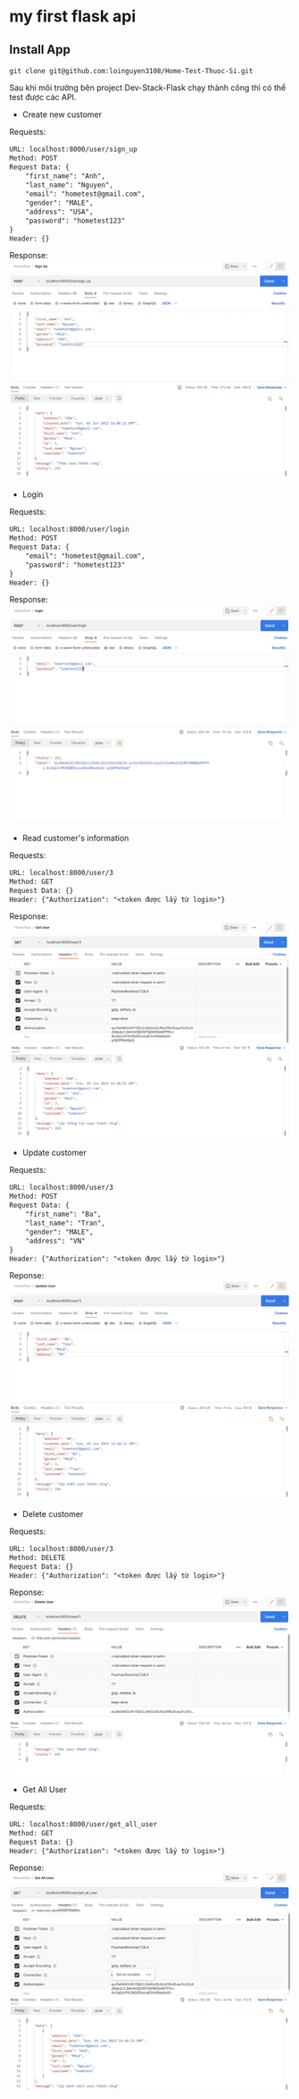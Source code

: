 # my first flask api

## Install App
```
git clone git@github.com:loinguyen3108/Home-Test-Thuoc-Si.git
```

Sau khi môi trường bên project Dev-Stack-Flask chạy thành công thì có thể test được các API.

- Create new customer

Requests:
```
URL: localhost:8000/user/sign_up
Method: POST
Request Data: {
    "first_name": "Anh",
    "last_name": "Nguyen",
    "email": "hometest@gmail.com",
    "gender": "MALE",
    "address": "USA",
    "password": "hometest123"
}
Header: {}
```
Response:
![alt text](https://github.com/loinguyen3108/Home-Test-Thuoc-Si/blob/main/images/Sign_Up_PM.png?raw=true)

- Login

Requests:
```
URL: localhost:8000/user/login
Method: POST
Request Data: {
    "email": "hometest@gmail.com",
    "password": "hometest123"
}
Header: {}
```
Response:
![alt text](https://github.com/loinguyen3108/Home-Test-Thuoc-Si/blob/main/images/Login_PM.png?raw=true)

- Read customer's information

Requests:
```
URL: localhost:8000/user/3
Method: GET
Request Data: {}
Header: {"Authorization": "<token được lấy từ login>"}
```
Response:
![alt text](https://github.com/loinguyen3108/Home-Test-Thuoc-Si/blob/main/images/Get_User_PM.png?raw=true)

- Update customer

Requests:
```
URL: localhost:8000/user/3
Method: POST
Request Data: {
    "first_name": "Ba",
    "last_name": "Tran",
    "gender": "MALE",
    "address": "VN"
}
Header: {"Authorization": "<token được lấy từ login>"}
```
Reponse:
![alt text](https://github.com/loinguyen3108/Home-Test-Thuoc-Si/blob/main/images/Update_User.png?raw=true)

- Delete customer

Requests:
```
URL: localhost:8000/user/3
Method: DELETE
Request Data: {}
Header: {"Authorization": "<token được lấy từ login>"}
```
Reponse:
![alt text](https://github.com/loinguyen3108/Home-Test-Thuoc-Si/blob/main/images/Delete_User.png?raw=true)

- Get All User

Requests:
```
URL: localhost:8000/user/get_all_user
Method: GET
Request Data: {}
Header: {"Authorization": "<token được lấy từ login>"}
```
Reponse:
![alt text](https://github.com/loinguyen3108/Home-Test-Thuoc-Si/blob/main/images/Get_All_User.png?raw=true)
